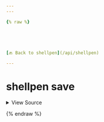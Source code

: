 ```yaml
---
---

{% raw %}





[🔙 Back to shellpen](/api/shellpen)

---
```








<!-- Todo, if there are no subcommands under the child commands, use a smaller heading size -->

# shellpen save



<details>
  <summary>View Source</summary>

{% endraw %}
{% highlight sh %}
"save")
  shellpen result > "$1"
  chmod +x "$1"
{% endhighlight %}
{% raw %}

</details>








  
{% endraw %}
